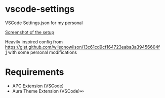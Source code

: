 # vscode-settings
VSCode Settings.json for my personal 

[Screenshot of the setup](./resources/images/screenshot.png)

Heavily inspired config from https://gist.github.com/wilsonowilson/13c61cd9cf164723eaba3a39456604f1 with some personal modifications

# Requirements
- APC Extension (VSCode)
- Aura Theme Extension (VSCode)∞